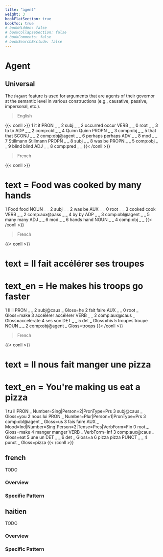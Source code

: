 ```yaml
---
title: "agent"
weight: 3
bookFlatSection: true
bookToc: true
# bookHidden: false
# bookCollapseSection: false
# bookComments: false
# bookSearchExclude: false
---
```

# Agent

## Universal

The `@agent` feature is used for arguments that are agents of their governor at the semantic level in various constructions (e.g., causative, passive, impersonal, etc.).

> English

{{< conll >}}
1	it	it	PRON	_	_	2	subj	_	_
2	occurred	occur	VERB	_	_	0	root	_	_
3	to	to	ADP	_	_	2	comp:obl	_	_
4	Quinn	Quinn	PROPN	_	_	3	comp:obj	_	_
5	that	that	SCONJ	_	_	2	comp:obj@agent	_	_
6	perhaps	perhaps	ADV	_	_	8	mod	_	_
7	Stillmann	Stillmann	PROPN	_	_	8	subj	_	_
8	was	be	PROPN	_	_	5	comp:obj	_	_
9	blind	blind	ADJ	_	_	8	comp:pred	_	_
{{< /conll >}}

> French 

{{< conll >}}
# text = Food was cooked by many hands
1	Food	food	NOUN	_	_	2	subj	_	_
2	was	be	AUX	_	_	0	root	_	_
3	cooked	cook	VERB	_	_	2	comp:aux@pass	_	_
4	by	by	ADP	_	_	3	comp:obl@agent	_	_
5	many	many	ADJ	_	_	6	mod	_	_
6	hands	hand	NOUN	_	_	4	comp:obj	_	_
{{< /conll >}}

> French

{{< conll >}}
# text = Il fait accélérer ses troupes
# text_en = He makes his troops go faster
1	Il	il	PRON	_	_	2	subj@caus	_	Gloss=he
2	fait	faire	AUX	_	_	0	root	_	Gloss=make
3	accélérer	accélérer	VERB	_	_	2	comp:aux@caus	_	Gloss=accelerate
4	ses	son	DET	_	_	5	det	_	Gloss=his
5	troupes	troupe	NOUN	_	_	2	comp:obj@agent	_	Gloss=troops
{{< /conll >}}

> French 

{{< conll >}}
# text = Il nous fait manger une pizza
# text_en = You're making us eat a pizza
1	tu	il	PRON	_	Number=Sing|Person=2|PronType=Prs	3	subj@caus	_	Gloss=you
2	nous	lui	PRON	_	Number=Plur|Person=1|PronType=Prs	3	comp:obl@agent	_	Gloss=us
3	fais	faire	AUX	_	Mood=Ind|Number=Sing|Person=2|Tense=Pres|VerbForm=Fin	0	root	_	Gloss=make
4	manger	manger	VERB	_	VerbForm=Inf	3	comp:aux@caus	_	Gloss=eat
5	une	un	DET	_	_	6	det	_	Gloss=a
6	pizza	pizza	PUNCT	_	_	4	punct	_	Gloss=pizza
{{< /conll >}}



## french

TODO
### Overview

### Specific Pattern




## haitien

TODO
### Overview

### Specific Pattern


